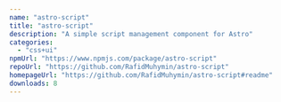 ```yaml
---
name: "astro-script"
title: "astro-script"
description: "A simple script management component for Astro"
categories:
  - "css+ui"
npmUrl: "https://www.npmjs.com/package/astro-script"
repoUrl: "https://github.com/RafidMuhymin/astro-script"
homepageUrl: "https://github.com/RafidMuhymin/astro-script#readme"
downloads: 8
---
```

